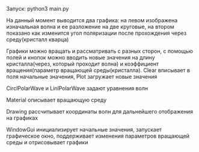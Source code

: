 Запуск: python3 main.py

На данный момент выводится два графика: на левом изображена изначальная волна и ее разложение на две круговые, на втором показано как изменится угол поляризации после прохождения через среду(кристалл кварца)

Графики можно вращать и рассматривать с разных сторон, с помощью полей и кнопок можно вводить новые значения на длину кристалла(через, который проходит волна) и коэффициент вращения(параметр вращающей среды(кристалла). Clear вписывает в поля начальные значения, Plot загружает новые значения

CirclPolarWave и LinlPolarWave задают уравнения волн

Material  описывает вращающую среду

Drawing рассчитывает координаты волн для дальнейшего отображения на графиках

WindowGui инициализирует начальные значения, запускает графическое окно, поддерживает изменения параметров вращающей среды и отрисовывает графики
